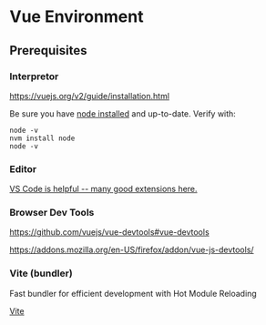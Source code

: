 # Vue Environment

## Prerequisites 

### Interpretor 

https://vuejs.org/v2/guide/installation.html

Be sure you have [node installed](../javascript/node.md) and up-to-date. Verify with:

```
node -v
nvm install node
node -v
```

### Editor

[VS Code is helpful -- many good extensions here. ](/system/editors/vs-code/vs-code.md)

### Browser Dev Tools

https://github.com/vuejs/vue-devtools#vue-devtools

https://addons.mozilla.org/en-US/firefox/addon/vue-js-devtools/

### Vite (bundler)

Fast bundler for efficient development with Hot Module Reloading

[Vite](vite.md)


